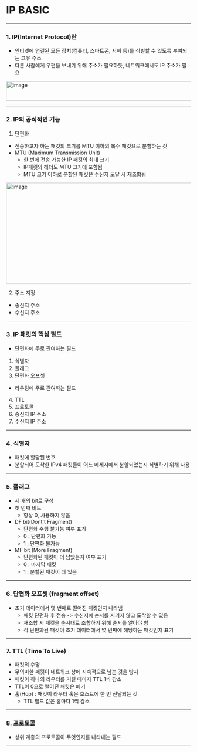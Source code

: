 # IP BASIC
---
### 1. IP(Internet Protocol)란
- 인터넷에 연결된 모든 장치(컴퓨터, 스마트폰, 서버 등)를 식별할 수 있도록 부여되는 고유 주소
- 다른 사람에게 우편을 보내기 위해 주소가 필요하듯, 네트워크에서도 IP 주소가 필요
<img width="653" height="53" alt="image" src="https://github.com/user-attachments/assets/0065657a-94ff-4d82-a345-a14038b016b2" />

---
### 2. IP의 공식적인 기능
1) 단편화
- 전송하고자 하는 패킷의 크기를 MTU 이하의 복수 패킷으로 분할하는 것
- MTU (Maximum Transmission Unit)
  - 한 번에 전송 가능한 IP 패킷의 최대 크기
  - IP패킷의 헤더도 MTU 크기에 포함됨
  - MTU 크기 이하로 분할된 패킷은 수신지 도달 시 재조합됨
<img width="1147" height="275" alt="image" src="https://github.com/user-attachments/assets/7fba233b-7970-478c-a06b-481787cf03ab" />

2) 주소 지정
- 송신지 주소
- 수신지 주소
---
### 3. IP 패킷의 핵심 필드
- 단편화에 주로 관여하는 필드
1) 식별자
2) 플래그
3) 단편화 오프셋
- 라우팅에 주로 관여하는 필드
4) TTL
5) 프로토콜
6) 송신지 IP 주소
7) 수신지 IP 주소
---
### 4. 식별자
- 패킷에 할당된 번호
- 분할되어 도착한 IPv4 패킷들이 어느 메세지에서 분할되었는지 식별하기 위해 사용
---
### 5. 플래그
- 세 개의 bit로 구성
- 첫 번째 비트
  - 항상 0, 사용하지 않음
- DF bit(Dont't Fragment)
  - 단편화 수행 불가능 여부 표기
  - 0 : 단편화 가능
  - 1 : 단편화 불가능
- MF bit (More Fragment)
  - 단편화된 패킷이 더 남았는지 여부 표기
  - 0 : 마지막 패킷
  - 1 : 분할된 패킷이 더 있음
---
### 6. 단편화 오프셋 (fragment offset)
- 초기 데이터에서 몇 번째로 떨어진 패킷인지 나타냄
  - 패킷 단편화 후 전송 -> 수신지에 순서를 지키지 않고 도착할 수 있음
  - 재조합 시 패킷을 순서대로 조합하기 위해 순서를 알아야 함
  - 각 단편화된 패킷이 초기 데이터에서 몇 번째에 해당하는 패킷인지 표기
---
### 7. TTL (Time To Live)
- 패킷의 수명
- 무의미한 패킷이 네트워크 상에 지속적으로 남는 것을 방지
- 패킷이 하나의 라우터를 거칠 때마자 TTL 1씩 감소
- TTL이 0으로 떨어진 패킷은 폐기
- 홉(Hop) : 패킷이 라우터 혹은 호스트에 한 번 전달되는 것
  - TTL 필드 값은 홉마다 1씩 감소 
---
### 8. 프로토콜
- 상위 계층의 프로토콜이 무엇인지를 나타내는 필드
---
